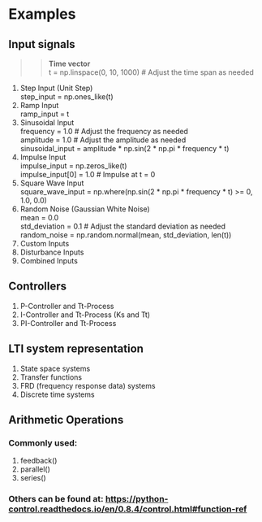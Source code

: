 # Examples

## Input signals
>> **Time vector**  
>> t = np.linspace(0, 10, 1000)  # Adjust the time span as needed  
1. Step Input (Unit Step)  
step_input = np.ones_like(t)  
2. Ramp Input  
ramp_input = t  
3. Sinusoidal Input  
frequency = 1.0  # Adjust the frequency as needed  
amplitude = 1.0  # Adjust the amplitude as needed  
sinusoidal_input = amplitude * np.sin(2 * np.pi * frequency * t)  
4. Impulse Input  
impulse_input = np.zeros_like(t)  
impulse_input[0] = 1.0  # Impulse at t = 0  
5. Square Wave Input  
square_wave_input = np.where(np.sin(2 * np.pi * frequency * t) >= 0, 1.0, 0.0)  
6. Random Noise (Gaussian White Noise)  
mean = 0.0  
std_deviation = 0.1  # Adjust the standard deviation as needed  
random_noise = np.random.normal(mean, std_deviation, len(t))  
7. Custom Inputs  
8. Disturbance Inputs  
9.  Combined Inputs  

## Controllers
1. P-Controller and Tt-Process
2. I-Controller and Tt-Process (Ks and Tt)
3. PI-Controller and Tt-Process

## LTI system representation
1. State space systems
2. Transfer functions
3. FRD (frequency response data) systems
4. Discrete time systems

## Arithmetic Operations
### Commonly used:
1. feedback()
2. parallel()
3. series()

### Others can be found at: https://python-control.readthedocs.io/en/0.8.4/control.html#function-ref
